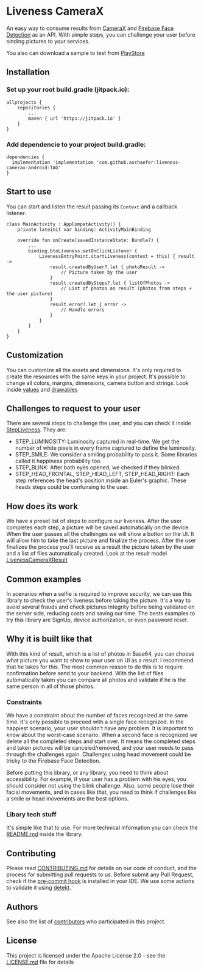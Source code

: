 # Liveness CameraX

An easy way to consume results from [CameraX](https://developer.android.com/training/camerax)
and [Firebase Face Detection](https://developers.google.com/ml-kit/vision/face-detection) as an API. With simple steps, you can challenge your user before sinding pictures to your services.

You also can download a sample to test from [PlayStore](https://play.google.com/store/apps/details?id=com.schaefer.livenessmlkit)

## Installation

### Set up your root build.gradle (jitpack.io):

```
allprojects {  
    repositories {  
        ...  
        maven { url 'https://jitpack.io' }  
    }  
}  
```

### Add dependencie to your project build.gradle:

```
dependencies {
  implementation 'implementation 'com.github.aschaefer:liveness-camerax-android:TAG'
}
```

## Start to use

You can start and listen the result passing its `Context` and a callback listener.

```
class MainActivity : AppCompatActivity() {
    private lateinit var binding: ActivityMainBinding

    override fun onCreate(savedInstanceState: Bundle?) {
        ...
        binding.btnLiveness.setOnClickListener {
            LivenessEntryPoint.startLiveness(context = this) { result ->
                result.createdByUser?.let { photoResult ->
                    // Picture taken by the user
                }
                result.createdBySteps?.let { listOfPhotos ->
                    // List of photos as result (photos from steps + the user picture)
                }
                result.error?.let { error ->
                    // Handle errors
                }
            }
        }
    }
}
```
## Customization

You can customize all the assets and dimensions. It's only required to create the resources with the same keys in your project.
It's possible to change all colors, margins, dimensions, camera button and strings. Look inside [values](https://github.dev/arturschaefer/liveness-camerax-android/blob/5759700996d003817aecbd36d1d16b0f3b90e461/livenesscamerax/src/main/res/values) and [drawables](https://github.dev/arturschaefer/liveness-camerax-android/blob/5759700996d003817aecbd36d1d16b0f3b90e461/livenesscamerax/src/main/res/drawable)

## Challenges to request to your user

There are several steps to challenge the user, and you can check it inside [StepLiveness](https://github.dev/arturschaefer/liveness-camerax-android/blob/50f0023f3b247cdd6146f489db21d7e7008d7201/livenesscamerax/src/main/java/com/schaefer/livenesscamerax/domain/model/StepLiveness.kt#L1). They are:

* STEP_LUMINOSITY: Luminosity captured in real-time. We get the number of white pixels in every
  frame captured to define the luminosity.
* STEP_SMILE: We consider a smiling probability to pass it. Some libraries called it happiness
  probability too.
* STEP_BLINK: After both eyes opened, we checked if they blinked.
* STEP_HEAD_FRONTAL, STEP_HEAD_LEFT, STEP_HEAD_RIGHT: Each step references the head's position
  inside an Euler's graphic. These heads steps could be confunsing to the user.

## How does its work

We have a preset list of steps to configure our liveness. After the user completes each step, a
picture will be saved automatically on the device. When the user passes all the challenges we will
show a button on the UI. It will allow him to take the last picture and finalize the process. After the
user finalizes the process you'll receive as a result the picture taken by the user and a list of
files automatically created. 
Look at the result model [LivenessCameraXResult](https://github.dev/arturschaefer/liveness-camerax-android/blob/5759700996d003817aecbd36d1d16b0f3b90e461/livenesscamerax/src/main/java/com/schaefer/livenesscamerax/presentation/model/LivenessCameraXResult.kt#L1)

## Common examples

In scenarios when a selfie is required to improve security, we can use this library to check the user's liveness before
taking the picture. It's a way to avoid several frauds and check pictures integrity before being
validated on the server side, reducing costs and saving our time. The bests examples to try this
library are SignUp, device authorization, or even password reset.


## Why it is built like that

With this kind of result, which is a list of photos in Base64, you can choose what picture you want to show to your user on UI as a result. I recommend that he takes for this. 
The most common reason to do this is to require confirmation before send to your backend. With the list of files automatically taken you can compare all photos and validate if he is the same person in all of those photos.


### Constraints

We have a constraint about the number of faces recognized at the same time. It's only possible to
proceed with a single face recognized. In the happiest scenario, your user shouldn't have any
problem. It is important to know about the worst-case scenario. When a second face is recognized we
delete all the completed steps and start over. It means the completed steps and taken pictures will
be canceled/removed, and your user needs to pass through the challenges again. Challenges using head movement could be tricky to the Firebase Face Detection. 

Before putting this library, or any library, you need to think about accessibility. For example, if your user has a problem with his eyes, you should consider not using the blink challenge. Also, some people lose their facial movements, and in cases like that, you need to think if challenges like a smile or head movements are the best options.

### Libary tech stuff

It's simple like that to use.
For more technical information you can check the [README.md]() inside the library.

## Contributing

Please read [CONTRIBUTING.md](CONTRIBUTING.md) for details on our code of conduct, and the process
for submitting pull requests to us.
Before submit any Pull Request, check if the [pre-commit hook](https://github.dev/arturschaefer/liveness-camerax-android/blob/5759700996d003817aecbd36d1d16b0f3b90e461/scripts/pre-commit) is installed in your IDE. We use some actions to validate it using [detekt](https://github.dev/arturschaefer/liveness-camerax-android/blob/5759700996d003817aecbd36d1d16b0f3b90e461/.github/workflows/quality-analysis.yml#L1).

## Authors

See also the list
of [contributors](https://github.com/arturschaefer/Liveness-Android-ML-Kit/graphs/contributors) who
participated in this project.

## License

This project is licensed under the Apache License 2.0 - see the [LICENSE.md](LICENSE.md) file for
details
